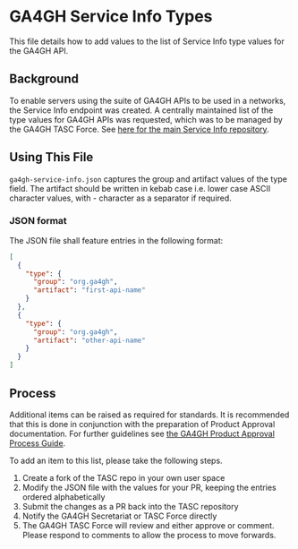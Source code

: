 # GA4GH Service Info Types

This file details how to add values to the list of Service Info type values for the GA4GH API.

## Background

To enable servers using the suite of GA4GH APIs to be used in a networks, the Service Info endpoint was created. A centrally maintained list of the type values for GA4GH APIs was requested, which was to be managed by the GA4GH TASC Force. See [here for the main Service Info repository](https://github.com/ga4gh-discovery/ga4gh-service-info).

## Using This File

`ga4gh-service-info.json` captures the group and artifact values of the type field. The artifact should be written in kebab case i.e. lower case ASCII character values, with - character as a separator if required.

### JSON format

The JSON file shall feature entries in the following format:
```json
[
  {
    "type": {
      "group": "org.ga4gh",
      "artifact": "first-api-name"
    }
  },
  {
    "type": {
      "group": "org.ga4gh",
      "artifact": "other-api-name"
    }
  }
]
```

## Process

Additional items can be raised as required for standards. It is recommended that this is done in conjunction with the preparation of Product Approval documentation. For further guidelines see [the GA4GH Product Approval Process Guide](https://w3id.org/ga4gh/product-approval).

To add an item to this list, please take the following steps.
<ol>
<li>Create a fork of the TASC repo in your own user space</li>
<li>Modify the JSON file with the values for your PR, keeping the entries ordered alphabetically</li>
<li>Submit the changes as a PR back into the TASC repository</li>
<li>Notify the GA4GH Secretariat or TASC Force directly</li>
<li>The GA4GH TASC Force will review and either approve or comment. Please respond to comments to allow the process to move forwards.</li>
</ol>


